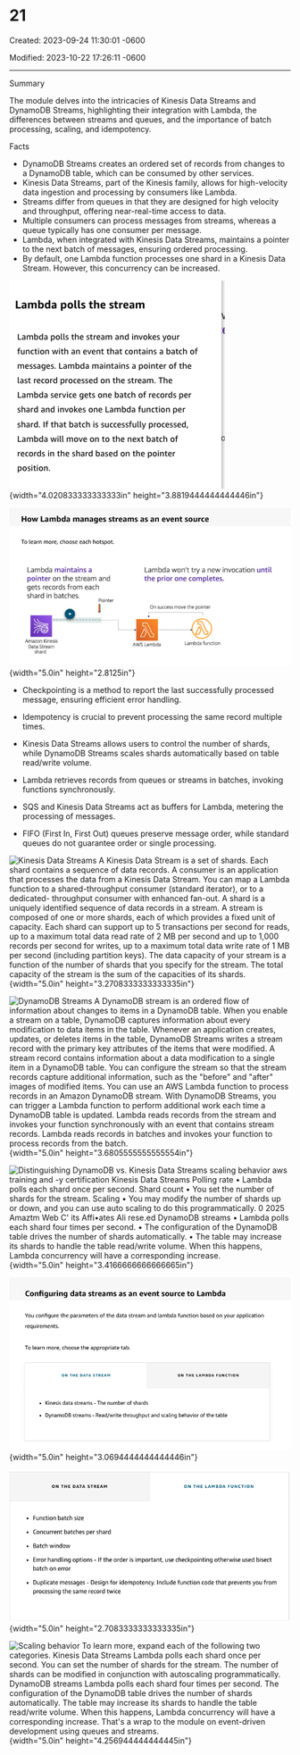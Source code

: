 # 21

Created: 2023-09-24 11:30:01 -0600

Modified: 2023-10-22 17:26:11 -0600

---

Summary

The module delves into the intricacies of Kinesis Data Streams and DynamoDB Streams, highlighting their integration with Lambda, the differences between streams and queues, and the importance of batch processing, scaling, and idempotency.

Facts

- DynamoDB Streams creates an ordered set of records from changes to a DynamoDB table, which can be consumed by other services.
- Kinesis Data Streams, part of the Kinesis family, allows for high-velocity data ingestion and processing by consumers like Lambda.
- Streams differ from queues in that they are designed for high velocity and throughput, offering near-real-time access to data.
- Multiple consumers can process messages from streams, whereas a queue typically has one consumer per message.
- Lambda, when integrated with Kinesis Data Streams, maintains a pointer to the next batch of messages, ensuring ordered processing.
- By default, one Lambda function processes one shard in a Kinesis Data Stream. However, this concurrency can be increased.



![Lambda polls the stream Lambda polls the stream and invokes your function with an event that contains a batch of messages. Lambda maintains a pointer of the last record processed on the stream. The Lambda service gets one batch of records per shard and invokes one Lambda function per shard. If that batch is successfully processed, Lambda will move on to the next batch of records in the shard based on the pointer position. ](../../../media/AWS-Developing-Serverless-Solutions-on-AWS-Module-6-21-image1.png){width="4.020833333333333in" height="3.8819444444444446in"}







![How Lambda manages streams as an event source To learn more, choose each hotspot. Lambda maintains a pointer on the stream and gets records from each shard in batches. Lambda won't try a new invocation until the prior one completes. On success rnove the pointer 0000 Amazon Kinesis Data Stream shard 00000000 AWS Lambda Lambda function ](../../../media/AWS-Developing-Serverless-Solutions-on-AWS-Module-6-21-image2.png){width="5.0in" height="2.8125in"}





- Checkpointing is a method to report the last successfully processed message, ensuring efficient error handling.
- Idempotency is crucial to prevent processing the same record multiple times.





- Kinesis Data Streams allows users to control the number of shards, while DynamoDB Streams scales shards automatically based on table read/write volume.
- Lambda retrieves records from queues or streams in batches, invoking functions synchronously.
- SQS and Kinesis Data Streams act as buffers for Lambda, metering the processing of messages.
- FIFO (First In, First Out) queues preserve message order, while standard queues do not guarantee order or single processing.





![Kinesis Data Streams A Kinesis Data Stream is a set of shards. Each shard contains a sequence of data records. A consumer is an application that processes the data from a Kinesis Data Stream. You can map a Lambda function to a shared-throughput consumer (standard iterator), or to a dedicated- throughput consumer with enhanced fan-out. A shard is a uniquely identified sequence of data records in a stream. A stream is composed of one or more shards, each of which provides a fixed unit of capacity. Each shard can support up to 5 transactions per second for reads, up to a maximum total data read rate of 2 MB per second and up to 1,000 records per second for writes, up to a maximum total data write rate of 1 MB per second (including partition keys). The data capacity of your stream is a function of the number of shards that you specify for the stream. The total capacity of the stream is the sum of the capacities of its shards. ](../../../media/AWS-Developing-Serverless-Solutions-on-AWS-Module-6-21-image3.png){width="5.0in" height="3.2708333333333335in"}







![DynamoDB Streams A DynamoDB stream is an ordered flow of information about changes to items in a DynamoDB table. When you enable a stream on a table, DynamoDB captures information about every modification to data items in the table. Whenever an application creates, updates, or deletes items in the table, DynamoDB Streams writes a stream record with the primary key attributes of the items that were modified. A stream record contains information about a data modification to a single item in a DynamoDB table. You can configure the stream so that the stream records capture additional information, such as the "before" and "after" images of modified items. You can use an AWS Lambda function to process records in an Amazon DynamoDB stream. With DynamoDB Streams, you can trigger a Lambda function to perform additional work each time a DynamoDB table is updated. Lambda reads records from the stream and invokes your function synchronously with an event that contains stream records. Lambda reads records in batches and invokes your function to process records from the batch. ](../../../media/AWS-Developing-Serverless-Solutions-on-AWS-Module-6-21-image4.png){width="5.0in" height="3.6805555555555554in"}









![Distinguishing DynamoDB vs. Kinesis Data Streams scaling behavior aws training and -y certification Kinesis Data Streams Polling rate • Lambda polls each shard once per second. Shard count • You set the number of shards for the stream. Scaling • You may modify the number of shards up or down, and you can use auto scaling to do this programmatically. 0 2025 Amaztm Web C' its Affi•ates Ali rese.ed DynamoDB streams • Lambda polls each shard four times per second. • The configuration of the DynamoDB table drives the number of shards automatically. • The table may increase its shards to handle the table read/write volume. When this happens, Lambda concurrency will have a corresponding increase. ](../../../media/AWS-Developing-Serverless-Solutions-on-AWS-Module-6-21-image5.png){width="5.0in" height="3.4166666666666665in"}





![Configuring data streams as an event source to Lambda You configure the parameters of the data stream and lambda function based on your application requirements. To learn more, choose the appropriate tab. ON THE DATA STREAM • Kinesis data streams - The number of shards ON THE LAMBDA FUNCTION DynamoDB streams - Read/write throughput and scaling behavior of the table ](../../../media/AWS-Developing-Serverless-Solutions-on-AWS-Module-6-21-image6.png){width="5.0in" height="3.0694444444444446in"}



![ON THE DATA STREAM Function batch size Concurrent batches per shard Batch window ON THE LAMBDA FUNCTION Error handling options - If the order is important, use checkpointing otherwise used bisect batch on error Duplicate messages - Design for idempotency. Include function code that prevents you from processing the same record twice ](../../../media/AWS-Developing-Serverless-Solutions-on-AWS-Module-6-21-image7.png){width="5.0in" height="2.7083333333333335in"}



![Scaling behavior To learn more, expand each of the following two categories. Kinesis Data Streams Lambda polls each shard once per second. You can set the number of shards for the stream. The number of shards can be modified in conjunction with autoscaling programmatically. DynamoDB streams Lambda polls each shard four times per second. The configuration of the DynamoDB table drives the number of shards automatically. The table may increase its shards to handle the table read/write volume. When this happens, Lambda concurrency will have a corresponding increase. That's a wrap to the module on event-driven development using queues and streams. ](../../../media/AWS-Developing-Serverless-Solutions-on-AWS-Module-6-21-image8.png){width="5.0in" height="4.256944444444445in"}








